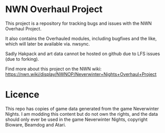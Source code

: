 # NWN Overhaul Project

This project is a repository for tracking bugs and issues with the NWN Overhaul Project.

It also contains the Overhauled modules, including bugfixes and the like, which will later be available via. nwsync.

Sadly Hakpack and art data cannot be hosted on github due to LFS issues (due to forking).

Find more about this project on the NWN wiki: https://nwn.wiki/display/NWNOP/Neverwinter+Nights+Overhaul+Project

# Licence

This repo has copies of game data generated from the game Neverwinter Nights. I am modding this content but do not own the rights, and the data should only ever be used in the game Neverwinter Nights, copyright Bioware, Beamdog and Atari.
